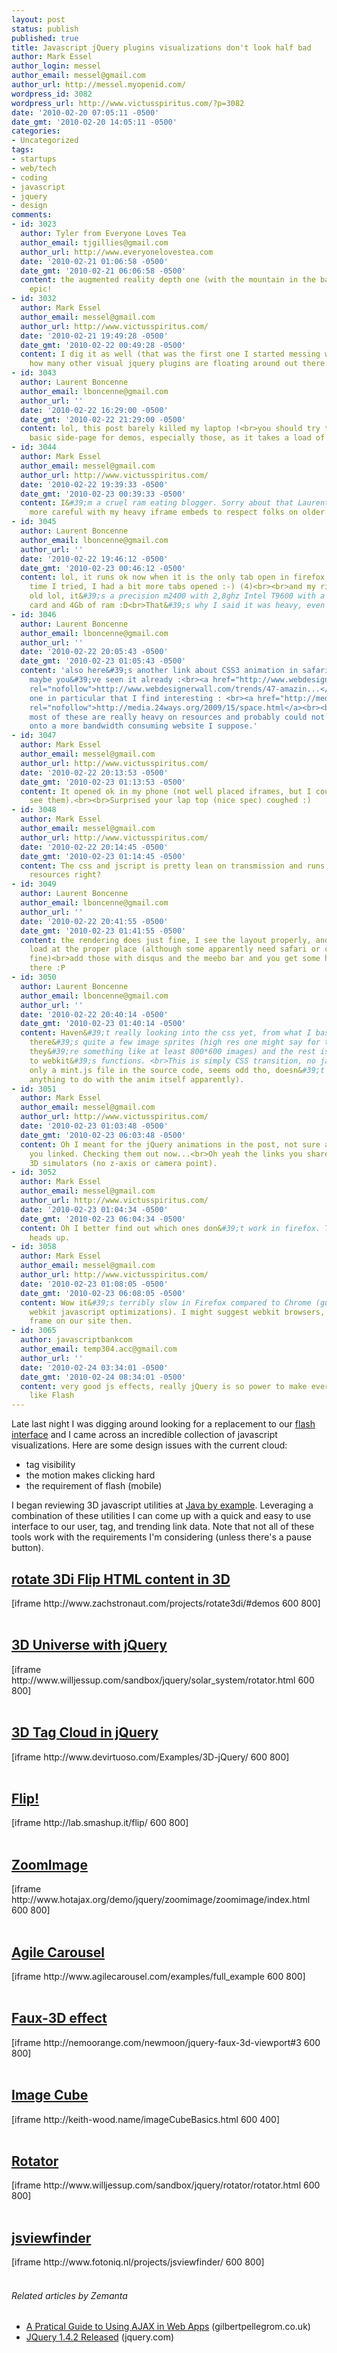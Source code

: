 ```yaml
---
layout: post
status: publish
published: true
title: Javascript jQuery plugins visualizations don't look half bad
author: Mark Essel
author_login: messel
author_email: messel@gmail.com
author_url: http://messel.myopenid.com/
wordpress_id: 3082
wordpress_url: http://www.victusspiritus.com/?p=3082
date: '2010-02-20 07:05:11 -0500'
date_gmt: '2010-02-20 14:05:11 -0500'
categories:
- Uncategorized
tags:
- startups
- web/tech
- coding
- javascript
- jquery
- design
comments:
- id: 3023
  author: Tyler from Everyone Loves Tea
  author_email: tjgillies@gmail.com
  author_url: http://www.everyonelovestea.com
  date: '2010-02-21 01:06:58 -0500'
  date_gmt: '2010-02-21 06:06:58 -0500'
  content: the augmented reality depth one (with the mountain in the background) is
    epic!
- id: 3032
  author: Mark Essel
  author_email: messel@gmail.com
  author_url: http://www.victusspiritus.com/
  date: '2010-02-21 19:49:28 -0500'
  date_gmt: '2010-02-22 00:49:28 -0500'
  content: I dig it as well (that was the first one I started messing with). I wonder
    how many other visual jquery plugins are floating around out there.
- id: 3043
  author: Laurent Boncenne
  author_email: lboncenne@gmail.com
  author_url: ''
  date: '2010-02-22 16:29:00 -0500'
  date_gmt: '2010-02-22 21:29:00 -0500'
  content: lol, this post barely killed my laptop !<br>you should try to set up some
    basic side-page for demos, especially those, as it takes a load of ram to process.
- id: 3044
  author: Mark Essel
  author_email: messel@gmail.com
  author_url: http://www.victusspiritus.com/
  date: '2010-02-22 19:39:33 -0500'
  date_gmt: '2010-02-23 00:39:33 -0500'
  content: I&#39;m a cruel ram eating blogger. Sorry about that Laurent I should be
    more careful with my heavy iframe embeds to respect folks on older rigs.
- id: 3045
  author: Laurent Boncenne
  author_email: lboncenne@gmail.com
  author_url: ''
  date: '2010-02-22 19:46:12 -0500'
  date_gmt: '2010-02-23 00:46:12 -0500'
  content: lol, it runs ok now when it is the only tab open in firefox.<br>The first
    time I tried, I had a bit more tabs opened :-) (4)<br><br>and my rig is not that
    old lol, it&#39;s a precision m2400 with 2,8ghz Intel T9600 with a quadroFX video
    card and 4Gb of ram :D<br>That&#39;s why I said it was heavy, even for me.
- id: 3046
  author: Laurent Boncenne
  author_email: lboncenne@gmail.com
  author_url: ''
  date: '2010-02-22 20:05:43 -0500'
  date_gmt: '2010-02-23 01:05:43 -0500'
  content: 'also here&#39;s another link about CSS3 animation in safari and chrome,
    maybe you&#39;ve seen it already :<br><a href="http://www.webdesignerwall.com/trends/47-amazing-css3-animation-demos/"
    rel="nofollow">http://www.webdesignerwall.com/trends/47-amazin...</a><br>there&#39;s
    one in particular that I find interesting : <br><a href="http://media.24ways.org/2009/15/space.html"
    rel="nofollow">http://media.24ways.org/2009/15/space.html</a><br><br>Then again,
    most of these are really heavy on resources and probably could not be applied
    onto a more bandwidth consuming website I suppose.'
- id: 3047
  author: Mark Essel
  author_email: messel@gmail.com
  author_url: http://www.victusspiritus.com/
  date: '2010-02-22 20:13:53 -0500'
  date_gmt: '2010-02-23 01:13:53 -0500'
  content: It opened ok in my phone (not well placed iframes, but I could at least
    see them).<br><br>Surprised your lap top (nice spec) coughed :)
- id: 3048
  author: Mark Essel
  author_email: messel@gmail.com
  author_url: http://www.victusspiritus.com/
  date: '2010-02-22 20:14:45 -0500'
  date_gmt: '2010-02-23 01:14:45 -0500'
  content: The css and jscript is pretty lean on transmission and runs with local
    resources right?
- id: 3049
  author: Laurent Boncenne
  author_email: lboncenne@gmail.com
  author_url: ''
  date: '2010-02-22 20:41:55 -0500'
  date_gmt: '2010-02-23 01:41:55 -0500'
  content: the rendering does just fine, I see the layout properly, and the iframes
    load at the proper place (although some apparently need safari or chrome to work
    fine)<br>add those with disqus and the meebo bar and you get some heavy js calls
    there :P
- id: 3050
  author: Laurent Boncenne
  author_email: lboncenne@gmail.com
  author_url: ''
  date: '2010-02-22 20:40:14 -0500'
  date_gmt: '2010-02-23 01:40:14 -0500'
  content: Haven&#39;t really looking into the css yet, from what I basically understand,
    there&#39;s quite a few image sprites (high res one might say for the web, since
    they&#39;re something like at least 800*600 images) and the rest is executed thanks
    to webkit&#39;s functions. <br>This is simply CSS transition, no javascript (there&#39;s
    only a mint.js file in the source code, seems odd tho, doesn&#39;t really have
    anything to do with the anim itself apparently).
- id: 3051
  author: Mark Essel
  author_email: messel@gmail.com
  author_url: http://www.victusspiritus.com/
  date: '2010-02-23 01:03:48 -0500'
  date_gmt: '2010-02-23 06:03:48 -0500'
  content: Oh I meant for the jQuery animations in the post, not sure about the ones
    you linked. Checking them out now...<br>Oh yeah the links you shared aren&#39;t
    3D simulators (no z-axis or camera point).
- id: 3052
  author: Mark Essel
  author_email: messel@gmail.com
  author_url: http://www.victusspiritus.com/
  date: '2010-02-23 01:04:34 -0500'
  date_gmt: '2010-02-23 06:04:34 -0500'
  content: Oh I better find out which ones don&#39;t work in firefox. Thanks for the
    heads up.
- id: 3058
  author: Mark Essel
  author_email: messel@gmail.com
  author_url: http://www.victusspiritus.com/
  date: '2010-02-23 01:08:05 -0500'
  date_gmt: '2010-02-23 06:08:05 -0500'
  content: Wow it&#39;s terribly slow in Firefox compared to Chrome (guess it&#39;s
    webkit javascript optimizations). I might suggest webkit browsers, and/or Chrome
    frame on our site then.
- id: 3065
  author: javascriptbankcom
  author_email: temp304.acc@gmail.com
  author_url: ''
  date: '2010-02-24 03:34:01 -0500'
  date_gmt: '2010-02-24 08:34:01 -0500'
  content: very good js effects, really jQuery is so power to make everything look
    like Flash
---
```

<p>Late last night I was digging around looking for a replacement to our <a href="http://victusmedia.com">flash interface</a> and I came across an incredible collection of javascript visualizations. Here are some design issues with the current cloud:</p>
<ul>
<li>tag visibility</li>
<li>the motion makes clicking hard</li>
<li>the requirement of flash (mobile)</li>
</ul>
<p>I began reviewing 3D javascript utilities at <a href="http://javabyexample.wisdomplug.com/web-programming/47-javascript/90-9-best-jquery-3d-effect-plugins.html">Java by example</a>. Leveraging a combination of these utilities I can come up with a quick and easy to use interface to our user, tag, and trending link data. Note that not all of these tools work with the requirements I'm considering (unless there's a pause button).</p>
<h2><a href="http://www.zachstronaut.com/projects/rotate3di/#demos">rotate 3Di Flip HTML content in 3D</a></h2>
<p>[iframe http://www.zachstronaut.com/projects/rotate3di/#demos 600 800]<br />
<br></p>
<h2><a href="http://blog.jquery.com/2006/08/01/3d-universe-with-jquery/">3D Universe with jQuery</a></h2>
<p>[iframe http://www.willjessup.com/sandbox/jquery/solar_system/rotator.html 600 800]<br />
<br></p>
<h2><a href="http://www.devirtuoso.com/2009/08/how-to-create-a-3d-tag-cloud-in-jquery/">3D Tag Cloud in jQuery</a></h2>
<p>[iframe http://www.devirtuoso.com/Examples/3D-jQuery/ 600 800]<br />
<br></p>
<h2><a href="http://lab.smashup.it/flip/">Flip!</a></h2>
<p>[iframe http://lab.smashup.it/flip/ 600 800]<br />
<br></p>
<h2><a href="http://www.hotajax.org/demo/jquery/zoomimage/zoomimage/index.html">ZoomImage</a></h2>
<p>[iframe http://www.hotajax.org/demo/jquery/zoomimage/zoomimage/index.html 600 800]<br />
<br></p>
<h2><a href="http://www.agilecarousel.com/examples/full_example">Agile Carousel</a></h2>
<p>[iframe http://www.agilecarousel.com/examples/full_example 600 800]<br />
<br></p>
<h2><a href="http://nemoorange.com/newmoon/jquery-faux-3d-viewport#3">Faux-3D effect</a></h2>
<p>[iframe http://nemoorange.com/newmoon/jquery-faux-3d-viewport#3 600 800]<br />
<br></p>
<h2><a href="http://keith-wood.name/imageCube.html">Image Cube</a></h2>
<p>[iframe http://keith-wood.name/imageCubeBasics.html 600 400]<br />
<br></p>
<h2><a href="http://www.willjessup.com/sandbox/jquery/rotator/rotator.html">Rotator</a></h2>
<p>[iframe http://www.willjessup.com/sandbox/jquery/rotator/rotator.html 600 800]<br />
<br></p>
<h2><a href="http://code.google.com/p/jsviewfinder/">jsviewfinder</a></h2>
<p>[iframe http://www.fotoniq.nl/projects/jsviewfinder/ 600 800]<br />
<br></p>
<h6 class="zemanta-related-title" style="font-size:1em;">Related articles by Zemanta</h6>
<ul class="zemanta-article-ul">
<li class="zemanta-article-ul-li"><a href="http://www.gilbertpellegrom.co.uk/a-pratical-guide-to-using-ajax-in-web-apps/">A Pratical Guide to Using AJAX in Web Apps</a> (gilbertpellegrom.co.uk)</li>
<li class="zemanta-article-ul-li"><a href="http://blog.jquery.com/2010/02/19/jquery-142-released/">JQuery 1.4.2 Released</a> (jquery.com)</li>
</ul>

